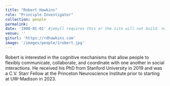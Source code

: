 ```yaml
---
title: "Robert Hawkins"
role: "Principle Investigator"
collection: people
permalink: 
date: '1900-01-01' #jekyll requires this or the site will not build. not sure what it does yet. order?
venue: ''
giturl: 'https://rdhawkins.com'
image: '/images/people/1robert.jpg'
---
```

Robert is interested in the cognitive mechanisms that allow people to flexibly communicate, collaborate, and coordinate with one another in social interactions. He received his PhD from Stanford University in 2019 and was a C.V. Starr Fellow at the Princeton Neuroscience Institute prior to starting at UW-Madison in 2023.
